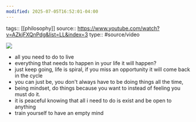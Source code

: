 ```yaml
---
modified: 2025-07-05T16:52:01-04:00
---
```

tags:: [[philosophy]]
source:: https://www.youtube.com/watch?v=AZkjFXQnPdg&list=LL&index=3
type:: #source/video 

![](https://www.youtube.com/watch?v=AZkjFXQnPdg&list=LL&index=3)  

- all you need to do to live
- everything that needs to happen in your life it will happen?
- just keep going, life is spiral, if you miss an opportunity it will come back in the cycle
- you can just be, you don't always have to be doing things all the time,
- being mindset, do things because you want to instead of feeling you must do it.
- it is peaceful knowing that all i need to do is exist and be open to anything
- train yourself to have an empty mind